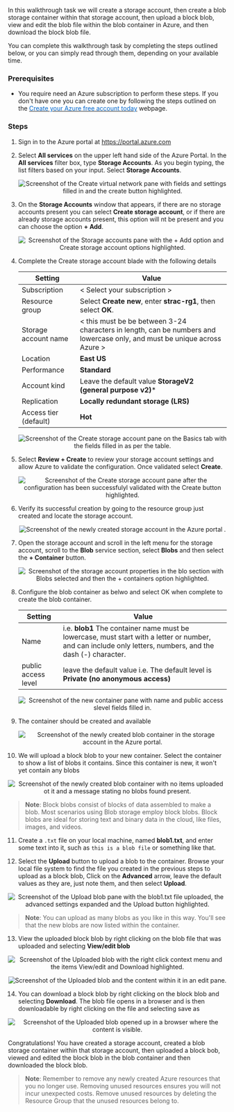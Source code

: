 
In this walkthrough task we will create a storage account, then create a blob storage container within that storage account, then upload a block blob, view and edit the blob file within the blob container in Azure, and then download the block blob file.

You can complete this walkthrough task by completing the steps outlined below, or you can simply read through them, depending on your available time.

### Prerequisites
- You require need an Azure subscription to perform these steps. If you don't have one you can create one by following the steps outlined on the <a href="https://azure.microsoft.com/en-us/free/?ref=microsoft.com&utm_source=microsoft.com&utm_medium=docs&utm_campaign=visualstudio" target="_blank"><span style="color: #0066cc;" color="#0066cc">Create your Azure free account today</span></a> webpage.


### Steps

1. Sign in to the Azure portal at <a href="https://portal.azure.com" target="_blank"><span style="color: #0066cc;" color="#0066cc">https://portal.azure.com</span></a>

2. Select **All services** on the upper left hand side of the Azure Portal. In the **All services** filter box, type **Storage Accounts**. As you begin typing, the list filters based on your input. Select **Storage Accounts**.

   <p style="text-align:center;"><img src="../Linked_Image_Files/walkthrough-createblobportal1.png" alt="Screenshot of the Create virtual network pane with fields and settings filled in and the create button highlighted."></p>


3. On the **Storage Accounts** window that appears, if there are no storage accounts present you can select **Create storage account**, or if there are already storage accounts present, this option will nt be present and you can choose the option **+ Add**.

   <p style="text-align:center;"><img src="../Linked_Image_Files/walkthrough-createblobportal2.png" alt="Screenshot of the Storage accounts pane with the + Add option and Create storage account options highlighted."></p>

4. Complete the Create storage account blade with the following details


    | Setting | Value | 
    | --- | --- |
    | Subscription | < Select your subscription > |
    | Resource group | Select **Create new**, enter **strac-rg1**, then select **OK**. |
    | Storage account name | < this must be be between 3-24 characters in length, can be numbers and lowercase only, and must be unique across Azure > |
    | Location | **East US**  |
    | Performance | **Standard** |
    | Account kind | Leave the default value **StorageV2 (general purpose v2)*** |
    | Replication | **Locally redundant storage (LRS)** |
    | Access tier (default) | **Hot** |

   <p style="text-align:center;"><img src="../Linked_Image_Files/walkthrough-createblobportal3.png" alt="Screenshot of the Create storage account pane on the Basics tab with the fields filled in as per the table."></p>

5. Select **Review + Create** to review your storage account settings and allow Azure to validate the configuration. Once validated select **Create**.

   <p style="text-align:center;"><img src="../Linked_Image_Files/walkthrough-createblobportal4.png" alt="Screenshot of the Create storage account pane after the configuration has been successfulyl validated with the Create button highlighted."></p>

6. Verify its successful creation by going to the resource group just created and locate the storage account.

   <p style="text-align:center;"><img src="../Linked_Image_Files/walkthrough-createblobportal5.png" alt="Screenshot of the newly created storage account in the Azure portal ."></p>

7. Open the storage account and scroll in the left menu for the storage account, scroll to the **Blob** service section, select **Blobs** and then select the **+ Container** button.

   <p style="text-align:center;"><img src="../Linked_Image_Files/walkthrough-createblobportal6.png" alt="Screenshot of the storage account properties in the blo section with Blobs selected and then the + containers option highlighted."></p>

8. Configure the blob container as belwo and select OK when complete to create the blob container.


    | Setting | Value |
    | --- | --- |
    | Name | i.e. **blob1** The container name must be lowercase, must start with a letter or number, and can include only letters, numbers, and the dash (-) character. |
    | public access level| leave the default value i.e. The default level is **Private (no anonymous access)** |

   <p style="text-align:center;"><img src="../Linked_Image_Files/walkthrough-createblobportal7.png" alt="Screenshot of the new container pane with name and public access slevel fields filled in."></p>

9. The container should be created and available

   <p style="text-align:center;"><img src="../Linked_Image_Files/walkthrough-createblobportal8.png" alt="Screenshot of the newly created blob container in the storage account in the Azure portal."></p>

10. We will upload a block blob to your new container. Select the container to show a list of blobs it contains. Since this container is new, it won't yet contain any blobs


   <p style="text-align:center;"><img src="../Linked_Image_Files/walkthrough-createblobportal9.png" alt="Screenshot of the newly created blob container with no items uploaded ot it and a message stating no blobs found present."></p>

> **Note**: Block blobs consist of blocks of data assembled to make a blob. Most scenarios using Blob storage employ block blobs. Block blobs are ideal for storing text and binary data in the cloud, like files, images, and videos. 

11. Create a `.txt` file on your local machine, named **blob1.txt**, and enter some text into it, such as `this is a blob file` or something like that.

12. Select the **Upload** button to upload a blob to the container. Browse your local file system to find the file you created in the previous steps to upload as a block blob, Click on the **Advanced** arrow, leave the default values as they are, just note them, and then select **Upload**.

   <p style="text-align:center;"><img src="../Linked_Image_Files/walkthrough-createblobportal10.png" alt="Screenshot of the Upload blob pane with the blob1.txt file uploaded, the advanced settings expanded and the Upload button highlighted."></p>


 > **Note**: You can upload as many blobs as you like in this way. You'll see that the new blobs are now listed within the container.

13. View the uploaded block blob by right clicking on the blob file that was uploaded and selecting **View/edit blob**

   <p style="text-align:center;"><img src="../Linked_Image_Files/walkthrough-createblobportal11.png" alt="Screenshot of the Uploaded blob with the right click context menu and the items View/edit and Download highlighted."></p>


   <p style="text-align:center;"><img src="../Linked_Image_Files/walkthrough-createblobportal12.png" alt="Screenshot of the Uploaded blob and the content within it in an edit pane."></p>


14. You can download a block blob by right clicking on the block blob and selecting **Download**. The blob file opens in a browser and is then downloadable by right clicking on the file and selecting save as

   <p style="text-align:center;"><img src="../Linked_Image_Files/walkthrough-createblobportal13.png" alt="Screenshot of the Uploaded blob opened up in a browser where the content is visible."></p>

Congratulations! You have created a storage account, created a blob storage container within that storage account, then uploaded a block bob, viewed and edited the block blob in the blob container and then downloaded the block blob.

> **Note**: Remember to remove any newly created Azure resources that you no longer use. Removing unused resources ensures you will not incur unexpected costs. Remove unused resources by deleting the Resource Group that the unused resources belong to.
